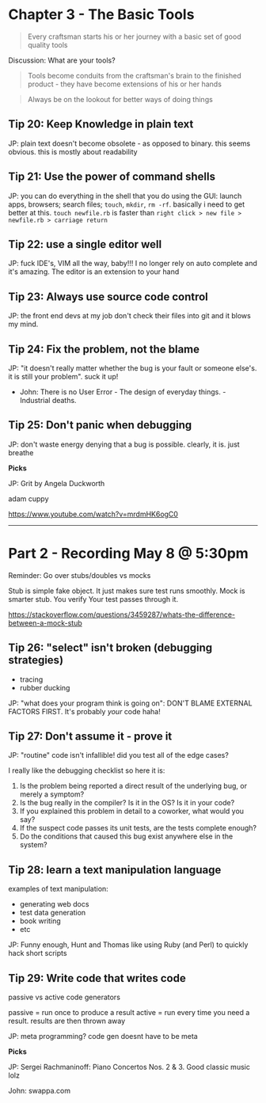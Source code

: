# Chapter 3 - The Basic Tools

> Every craftsman starts his or her journey with a basic set of good quality tools

Discussion: What are your tools?

> Tools become conduits from the craftsman's brain to the finished product - they have become extensions of his or her hands

> Always be on the lookout for better ways of doing things

## Tip 20: Keep Knowledge in plain text

JP: plain text doesn't become obsolete - as opposed to binary. this seems obvious.  this is mostly about readability

## Tip 21: Use the power of command shells

JP: you can do everything in the shell that you do using the GUI: launch apps, browsers; search files; `touch`, `mkdir`, `rm -rf`. basically i need to get better at this. `touch newfile.rb` is faster than `right click > new file > newfile.rb > carriage return`

## Tip 22: use a single editor well

JP: fuck IDE's, VIM all the way, baby!!! I no longer rely on auto complete and it's amazing. The editor is an extension to your hand

## Tip 23: Always use source code control

JP: the front end devs at my job don't check their files into git and it blows my mind.

## Tip 24: Fix the problem, not the blame

JP: "it doesn't really matter whether the bug is your fault or someone else's. it is still your problem". suck it up!

-  John: There is no User Error - The design of everyday things. - Industrial deaths.

## Tip 25: Don't panic when debugging

JP: don't waste energy denying that a bug is possible. clearly, it is. just breathe

**Picks**

JP: Grit by Angela Duckworth

adam cuppy  

  https://www.youtube.com/watch?v=mrdmHK6ogC0

----

# Part 2 - Recording May 8 @ 5:30pm

Reminder: Go over stubs/doubles vs mocks

Stub is simple fake object. It just makes sure test runs smoothly.
Mock is smarter stub. You verify Your test passes through it.

https://stackoverflow.com/questions/3459287/whats-the-difference-between-a-mock-stub

## Tip 26: "select" isn't broken (debugging strategies)

* tracing
* rubber ducking

JP: "what does your program think is going on": DON'T BLAME EXTERNAL FACTORS FIRST. It's probably *your* code haha!

## Tip 27: Don't assume it - prove it
JP: "routine" code isn't infallible! did you test all of the edge cases?

I really like the debugging checklist so here it is:

1. Is the problem being reported a direct result of the underlying bug, or merely a symptom?
2. Is the bug really in the compiler? Is it in the OS? Is it in your code?
3. If you explained this problem in detail to a coworker, what would you say?
4. If the suspect code passes its unit tests, are the tests complete enough?
5. Do the conditions that caused this bug exist anywhere else in the system?

## Tip 28: learn a text manipulation language

examples of text manipulation:

* generating web docs
* test data generation
* book writing
* etc

JP: Funny enough, Hunt and Thomas like using Ruby (and Perl) to quickly hack short scripts

## Tip 29: Write code that writes code

passive vs active code generators

passive = run once to produce a result
active = run every time you need a result. results are then thrown away

JP: meta programming? code gen doesnt have to be meta

**Picks**

JP: Sergei Rachmaninoff: Piano Concertos Nos. 2 & 3. Good classic music lolz

John: swappa.com
